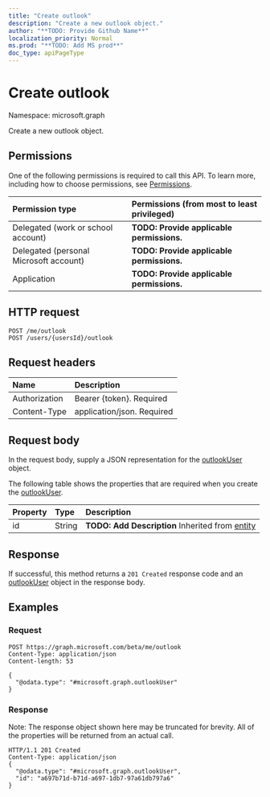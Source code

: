 ```yaml
---
title: "Create outlook"
description: "Create a new outlook object."
author: "**TODO: Provide Github Name**"
localization_priority: Normal
ms.prod: "**TODO: Add MS prod**"
doc_type: apiPageType
---
```


# Create outlook

Namespace: microsoft.graph

Create a new outlook object.

## Permissions
One of the following permissions is required to call this API. To learn more, including how to choose permissions, see [Permissions](/concepts/permissions-reference.md).

|Permission type|Permissions (from most to least privileged)|
|:---|:---|
|Delegated (work or school account)|**TODO: Provide applicable permissions.**|
|Delegated (personal Microsoft account)|**TODO: Provide applicable permissions.**|
|Application|**TODO: Provide applicable permissions.**|

## HTTP request
<!-- {
  "blockType": "ignored"
}
-->
``` http
POST /me/outlook
POST /users/{usersId}/outlook
```

## Request headers
|Name|Description|
|:---|:---|
|Authorization|Bearer {token}. Required|
|Content-Type|application/json. Required|

## Request body
In the request body, supply a JSON representation for the [outlookUser](../resources/outlookuser.md) object.

The following table shows the properties that are required when you create the [outlookUser](../resources/outlookuser.md).

|Property|Type|Description|
|:---|:---|:---|
|id|String|**TODO: Add Description** Inherited from [entity](../resources/entity.md)|



## Response
If successful, this method returns a `201 Created` response code and an [outlookUser](../resources/outlookuser.md) object in the response body.

## Examples

### Request
<!-- {
  "blockType": "request",
  "name": "create_outlookuser_from_"
}
-->
``` http
POST https://graph.microsoft.com/beta/me/outlook
Content-Type: application/json
Content-length: 53

{
  "@odata.type": "#microsoft.graph.outlookUser"
}
```

### Response
Note: The response object shown here may be truncated for brevity. All of the properties will be returned from an actual call.
<!-- {
  "blockType": "response",
  "truncated": true,
  "@odata.type": "microsoft.graph.outlookuser"
}
-->
``` http
HTTP/1.1 201 Created
Content-Type: application/json
{
  "@odata.type": "#microsoft.graph.outlookUser",
  "id": "a697b71d-b71d-a697-1db7-97a61db797a6"
}
```

